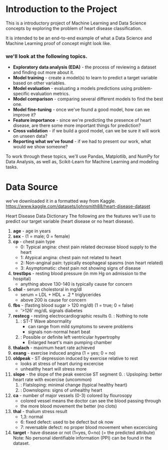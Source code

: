 # **Introduction to the Project**
This is a introductory project of Machine Learning and Data Science concepts by exploring the problem of heart disease classification.

It is intended to be an end-to-end example of what a Data Science and Machine Learning proof of concept might look like.

### **we'll look at the following topics.**

* **Exploratory data analysis (EDA)** - the process of reviewing a dataset and finding out more about it.
* **Model training** - create a model(s) to learn to predict a target variable based on other variables.
* **Model evaluation** - evaluating a models predictions using problem-specific evaluation metrics.
* **Model comparison** - comparing several different models to find the best one.
* **Model fine-tuning** - once we've found a good model, how can we improve it?
* **Feature importance** - since we're predicting the presence of heart disease, are there some more important things for prediction?
* **Cross validation** - if we build a good model, can we be sure it will work on unseen data?
* **Reporting what we've found** - if we had to present our work, what would we show someone?

To work through these topics, we'll use Pandas, Matplotlib, and NumPy for Data Analysis, as well as, Scikit-Learn for Machine Learning and modeling tasks.


# **Data Source**
we've downloaded it in a formatted way from Kaggle. https://www.kaggle.com/datasets/johnsmith88/heart-disease-dataset

Heart Disease Data Dictionary
The following are the features we'll use to predict our target variable (heart disease or no heart disease).

1. **age** - age in years
2. **sex** - (1 = male; 0 = female)
3. **cp** - chest pain type
    * 0: Typical angina: chest pain related decrease blood supply to the heart
    * 1: Atypical angina: chest pain not related to heart
    * 2: Non-anginal pain: typically esophageal spasms (non heart related)
    * 3: Asymptomatic: chest pain not showing signs of disease
4. **trestbps** - resting blood pressure (in mm Hg on admission to the hospital)
    * anything above 130-140 is typically cause for concern
5. **chol** - serum cholestoral in mg/dl
    * serum = LDL + HDL + .2 * triglycerides
    * above 200 is cause for concern
6. **fbs** - (fasting blood sugar > 120 mg/dl) (1 = true; 0 = false)
    * '>126' mg/dL signals diabetes
7. **restecg** - resting electrocardiographic results
    0. : Nothing to note
    1. : ST-T Wave abnormality
        * can range from mild symptoms to severe problems
        * signals non-normal heart beat
    2. : Possible or definite left ventricular hypertrophy
        * Enlarged heart's main pumping chamber
8. **thalach** - maximum heart rate achieved
9. **exang** - exercise induced angina (1 = yes; 0 = no)
10. **oldpeak** - ST depression induced by exercise relative to rest
    * looks at stress of heart during excercise
    * unhealthy heart will stress more
11. **slope** - the slope of the peak exercise ST segment
    0. : Upsloping: better heart rate with excercise (uncommon)
    1. : Flatsloping: minimal change (typical healthy heart)
    2. : Downslopins: signs of unhealthy heart
12. **ca** - number of major vessels (0-3) colored by flourosopy
    * colored vessel means the doctor can see the blood passing through
    * the more blood movement the better (no clots)
13. **thal** - thalium stress result
    * 1,3: normal
    * 6: fixed defect: used to be defect but ok now
    * 7: reversable defect: no proper blood movement when excercising
14. **target** - have disease or not (1=yes, 0=no) (= the predicted attribute)
Note: No personal identifiable information (PPI) can be found in the dataset.